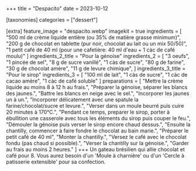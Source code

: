 +++
title = "Despacito"
date = 2023-10-12

[taxonomies]
categories = ["dessert"]

[extra]
feature_image = "despacito.webp"
imagekit = true
ingredients = [
  "500 ml de crème liquide entière (ou 35% de matière grasse minimum)",
  "200 g de chocolat en tablette (pur noir, chocolat au lait ou un mix 50/50)",
  "1 petit café de 40 ml (pour une cafetière: 40 ml d'eau + 1 càc de café moulu)"
]
ingredients_2_title = "Pour la génoise"
ingredients_2 = [
  "3 oeufs",
  "1 pincée de sel",
  "8 g de sucre vanillé",
  "1 càs de sucre",
  "80 g de farine",
  "30 g de chocolat amère",
  "11 g de levure chimique",
]
ingredients_3_title = "Pour le sirop"
ingredients_3 = [
  "100 ml de lait",
  "1 càs de sucre",
  "1 càc de cacao amère",
  "1 càc de café soluble"
]
preparations = [
  "Mettre la crème liquide au moins 8 à 12 h au frais.",
  "Préparer la génoise, séparer les blancs des jaunes.",
  "Battre les blancs en neige avec le sel.",
  "Incorporer les jaunes un à un.",
  "Incorporer délicatement avec une spatule la farine/chocolat/sucre et levure.",
  "Verser dans un moule beurré puis cuire 20 minutes à 170°C.",
  "Pendant ce temps, preparer le sirop, porter à ébullition une casserole avec tous les éléments du sirop puis couper le feu.",
  "Démouler la génoise puis verser le sirop encore chaud dessus.",
  "Ensuite la chantilly, commencer à faire fondre le chocolat au bain marie.",
  "Préparer le petit café de 40 ml",
  "Monter la chantilly.",
  "Versez le café avec le chocolat fondu (pas chaud si possible).",
  "Verser la chantilly sur la génoise.",
  "Garder au frais au moins 2 heures."
]
+++
Un gateau brésilien qui allie chocolat et café pour 8. Vous aurez besoin d'un 'Moule à charnière' ou d'un 'Cercle à patisserie extensible' pour sa confection.
